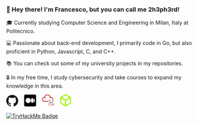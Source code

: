 ### 👋 Hey there! I'm Francesco, but you can call me 2h3ph3rd!

🎓 Currently studying Computer Science and Engineering in Milan, Italy at Politecnico.

💻 Passionate about back-end development, I primarily code in Go, but also proficient in Python, Javascript, C, and C++.

📚 You can check out some of my university projects in my repositories.

🔒 In my free time, I study cybersecurity and take courses to expand my knowledge in this area.

[<img src="https://raw.githubusercontent.com/2h3ph3rd/2h3ph3rd/main/github.png" width="32">](https://2h3ph3rd.github.io)
&nbsp;&nbsp;
[<img src="https://raw.githubusercontent.com/2h3ph3rd/2h3ph3rd/main/medium.png" width="32" />](https://2h3ph3rd.medium.com)
&nbsp;&nbsp;
[<img src="https://raw.githubusercontent.com/2h3ph3rd/2h3ph3rd/main/thm.png" width="32" />](https://tryhackme.com/p/2h3ph3rd)
&nbsp;&nbsp;
[<img src="https://raw.githubusercontent.com/2h3ph3rd/2h3ph3rd/main/htb.png" width="32" />](https://app.hackthebox.com/profile/699431)

<a href="https://tryhackme.com/p/2h3ph3rd">
    <img src="https://tryhackme-badges.s3.amazonaws.com/2h3ph3rd.png" alt="TryHackMe Badge" />
</a>

